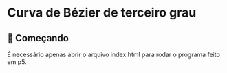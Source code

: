 # Curva de Bézier de terceiro grau

## 🚀 Começando

É necessário apenas abrir o arquivo index.html para rodar o programa feito em p5.
